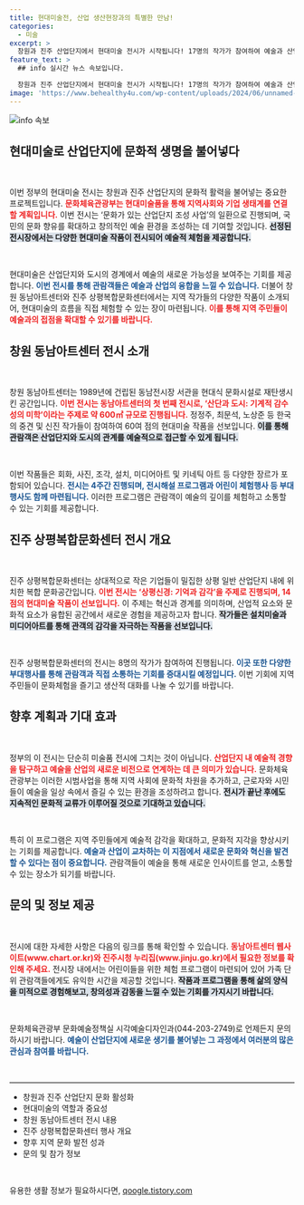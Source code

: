 ```yaml
---
title: 현대미술전, 산업 생산현장과의 특별한 만남!
categories:
  - 미술
excerpt: >
  창원과 진주 산업단지에서 현대미술 전시가 시작됩니다! 17명의 작가가 참여하여 예술과 산업의 경계를 허물며, 궁극적으론 지역 주민들에게 문화적 생기를 제공합니다. 미술을 통해 새로운 시각을 경험해보세요!
feature_text: >
  ## info 실시간 뉴스 속보입니다.

  창원과 진주 산업단지에서 현대미술 전시가 시작됩니다! 17명의 작가가 참여하여 예술과 산업의 경계를 허물며, 궁극적으론 지역 주민들에게 문화적 생기를 제공합니다. 미술을 통해 새로운 시각을 경험해보세요!
image: 'https://www.behealthy4u.com/wp-content/uploads/2024/06/unnamed-file.png'
---
```


<p><img src="https://www.behealthy4u.com/wp-content/uploads/2024/06/unnamed-file.png" alt="info 속보" /></p>

<h2 data-ke-size="size26">현대미술로 산업단지에 문화적 생명을 불어넣다</h2>

<p data-ke-size="size16">&nbsp;</p>

<p>이번 정부의 현대미술 전시는 창원과 진주 산업단지의 문화적 활력을 불어넣는 중요한 프로젝트입니다. <b><span style="color: #ee2323;">문화체육관광부는 현대미술품을 통해 지역사회와 기업 생태계를 연결할 계획입니다.</span></b> 이번 전시는 ‘문화가 있는 산업단지 조성 사업’의 일환으로 진행되며, 국민의 문화 향유를 확대하고 창의적인 예술 환경을 조성하는 데 기여할 것입니다. <b><span style="background-color: #21538527;">선정된 전시장에서는 다양한 현대미술 작품이 전시되어 예술적 체험을 제공합니다.</span></b> </p>

<p data-ke-size="size16">&nbsp;</p>

<p>현대미술은 산업단지와 도시의 경계에서 예술의 새로운 가능성을 보여주는 기회를 제공합니다. <b><span style="color: #1a5490;">이번 전시를 통해 관람객들은 예술과 산업의 융합을 느낄 수 있습니다.</span></b> 더불어 창원 동남아트센터와 진주 상평복합문화센터에서는 지역 작가들의 다양한 작품이 소개되어, 현대미술의 흐름을 직접 체험할 수 있는 장이 마련됩니다. <b><span style="color: #ee2323;">이를 통해 지역 주민들이 예술과의 접점을 확대할 수 있기를 바랍니다.</span></b></p>

<h2 data-ke-size="size26">창원 동남아트센터 전시 소개</h2>

<p data-ke-size="size16">&nbsp;</p>

<p>창원 동남아트센터는 1989년에 건립된 동남전시장 서관을 현대식 문화시설로 재탄생시킨 공간입니다. <b><span style="color: #ee2323;">이번 전시는 동남아트센터의 첫 번째 전시로, ‘산단과 도시: 기계적 감수성의 미학’이라는 주제로 약 600㎡ 규모로 진행됩니다.</span></b> 정정주, 최문석, 노상준 등 한국의 중견 및 신진 작가들이 참여하여 60여 점의 현대미술 작품을 선보입니다. <b><span style="background-color: #21538527;">이를 통해 관람객은 산업단지와 도시의 관계를 예술적으로 접근할 수 있게 됩니다.</span></b></p>

<p data-ke-size="size16">&nbsp;</p>

<p>이번 작품들은 회화, 사진, 조각, 설치, 미디어아트 및 키네틱 아트 등 다양한 장르가 포함되어 있습니다. <b><span style="color: #1a5490;">전시는 4주간 진행되며, 전시해설 프로그램과 어린이 체험행사 등 부대행사도 함께 마련됩니다.</span></b> 이러한 프로그램은 관람객이 예술의 깊이를 체험하고 소통할 수 있는 기회를 제공합니다.</p>

<h2 data-ke-size="size26">진주 상평복합문화센터 전시 개요</h2>

<p data-ke-size="size16">&nbsp;</p>

<p>진주 상평복합문화센터는 상대적으로 작은 기업들이 밀집한 상평 일반 산업단지 내에 위치한 복합 문화공간입니다. <b><span style="color: #ee2323;">이번 전시는 ‘상평신경: 기억과 감각’을 주제로 진행되며, 14점의 현대미술 작품이 선보입니다.</span></b> 이 주제는 혁신과 경계를 의미하며, 산업적 요소와 문화적 요소가 융합된 공간에서 새로운 경험을 제공하고자 합니다. <b><span style="background-color: #21538527;">작가들은 설치미술과 미디어아트를 통해 관객의 감각을 자극하는 작품을 선보입니다.</span></b></p>

<p data-ke-size="size16">&nbsp;</p>

<p>진주 상평복합문화센터의 전시는 8명의 작가가 참여하여 진행됩니다. <b><span style="color: #1a5490;">이곳 또한 다양한 부대행사를 통해 관람객과 직접 소통하는 기회를 증대시킬 예정입니다.</span></b> 이번 기회에 지역 주민들이 문화체험을 즐기고 생산적 대화를 나눌 수 있기를 바랍니다.</p>

<h2 data-ke-size="size26">향후 계획과 기대 효과</h2>

<p data-ke-size="size16">&nbsp;</p>

<p>정부의 이 전시는 단순히 미술품 전시에 그치는 것이 아닙니다. <b><span style="color: #ee2323;">산업단지 내 예술적 경향을 탐구하고 예술을 산업의 새로운 비전으로 연계하는 데 큰 의미가 있습니다.</span></b> 문화체육관광부는 이러한 시범사업을 통해 지역 사회에 문화적 차원을 추가하고, 근로자와 시민들이 예술을 일상 속에서 즐길 수 있는 환경을 조성하려고 합니다. <b><span style="background-color: #21538527;">전시가 끝난 후에도 지속적인 문화적 교류가 이루어질 것으로 기대하고 있습니다.</span></b></p>

<p data-ke-size="size16">&nbsp;</p>

<p>특히 이 프로그램은 지역 주민들에게 예술적 감각을 확대하고, 문화적 지각을 향상시키는 기회를 제공합니다. <b><span style="color: #1a5490;">예술과 산업이 교차하는 이 지점에서 새로운 문화와 혁신을 발견할 수 있다는 점이 중요합니다.</span></b> 관람객들이 예술을 통해 새로운 인사이트를 얻고, 소통할 수 있는 장소가 되기를 바랍니다.</p>

<h2 data-ke-size="size26">문의 및 정보 제공</h2>

<p data-ke-size="size16">&nbsp;</p>

<p>전시에 대한 자세한 사항은 다음의 링크를 통해 확인할 수 있습니다. <b><span style="color: #ee2323;">동남아트센터 웹사이트(www.chart.or.kr)와 진주시청 누리집(www.jinju.go.kr)에서 필요한 정보를 확인해 주세요.</span></b> 전시장 내에서는 어린이들을 위한 체험 프로그램이 마련되어 있어 가족 단위 관람객들에게도 유익한 시간을 제공할 것입니다. <b><span style="background-color: #21538527;">작품과 프로그램을 통해 삶의 양식을 미적으로 경험해보고, 창의성과 감동을 느낄 수 있는 기회를 가지시기 바랍니다.</span></b></p>

<p data-ke-size="size16">&nbsp;</p>

<p>문화체육관광부 문화예술정책실 시각예술디자인과(044-203-2749)로 언제든지 문의하시기 바랍니다. <b><span style="color: #1a5490;">예술이 산업단지에 새로운 생기를 불어넣는 그 과정에서 여러분의 많은 관심과 참여를 바랍니다.</span></b> </p>

<p data-ke-size="size16">&nbsp;</p>

<hr style="border-top: 1px solid #ccc;">

<ul>
    <li>창원과 진주 산업단지 문화 활성화</li>
    <li>현대미술의 역할과 중요성</li>
    <li>창원 동남아트센터 전시 내용</li>
    <li>진주 상평복합문화센터 행사 개요</li>
    <li>향후 지역 문화 발전 성과</li>
    <li>문의 및 참가 정보</li>
</ul>

<p data-ke-size="size16">&nbsp;</p>
유용한 생활 정보가 필요하시다면, <a href="https://qoogle.tistory.com" rel="dofollow">qoogle.tistory.com</a>


